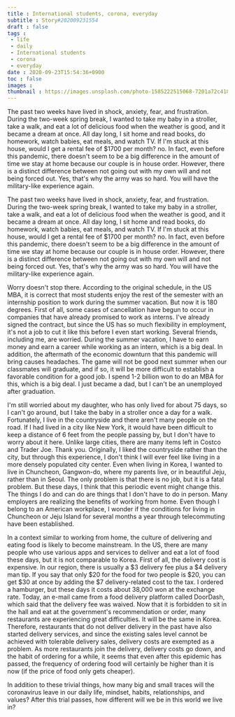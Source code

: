 ```yaml
---
title : International students, corona, everyday
subtitle : Story#202009231554
draft : false
tags :
 - life
 - daily
 - International students
 - corona
 - everyday
date : 2020-09-23T15:54:36+0900
toc : false
images : 
thumbnail : https://images.unsplash.com/photo-1585222515068-7201a72c4181?ixlib=rb-1.2.1&q=85&fm=jpg&crop=entropy&cs=srgb&ixid=eyJhcHBfaWQiOjE1NTU0OX0
---
```

The past two weeks have lived in shock, anxiety, fear, and frustration. During the two-week spring break, I wanted to take my baby in a stroller, take a walk, and eat a lot of delicious food when the weather is good, and it became a dream at once. All day long, I sit home and read books, do homework, watch babies, eat meals, and watch TV. If I'm stuck at this house, would I get a rental fee of $1700 per month? no. In fact, even before this pandemic, there doesn't seem to be a big difference in the amount of time we stay at home because our couple is in house order. However, there is a distinct difference between not going out with my own will and not being forced out. Yes, that's why the army was so hard. You will have the military-like experience again.  

The past two weeks have lived in shock, anxiety, fear, and frustration. During the two-week spring break, I wanted to take my baby in a stroller, take a walk, and eat a lot of delicious food when the weather is good, and it became a dream at once. All day long, I sit home and read books, do homework, watch babies, eat meals, and watch TV. If I'm stuck at this house, would I get a rental fee of $1700 per month? no. In fact, even before this pandemic, there doesn't seem to be a big difference in the amount of time we stay at home because our couple is in house order. However, there is a distinct difference between not going out with my own will and not being forced out. Yes, that's why the army was so hard. You will have the military-like experience again.  

Worry doesn't stop there. According to the original schedule, in the US MBA, it is correct that most students enjoy the rest of the semester with an internship position to work during the summer vacation. But now it is 180 degrees. First of all, some cases of cancellation have begun to occur in companies that have already promised to work as interns. I've already signed the contract, but since the US has so much flexibility in employment, it's not a job to cut it like this before I even start working. Several friends, including me, are worried. During the summer vacation, I have to earn money and earn a career while working as an intern, which is a big deal. In addition, the aftermath of the economic downturn that this pandemic will bring causes headaches. The game will not be good next summer when our classmates will graduate, and if so, it will be more difficult to establish a favorable condition for a good job. I spend 1-2 billion won to do an MBA for this, which is a big deal. I just became a dad, but I can't be an unemployed after graduation.  

I'm still worried about my daughter, who has only lived for about 75 days, so I can't go around, but I take the baby in a stroller once a day for a walk. Fortunately, I live in the countryside and there aren't many people on the road. If I had lived in a city like New York, it would have been difficult to keep a distance of 6 feet from the people passing by, but I don't have to worry about it here. Unlike large cities, there are many items left in Costco and Trader Joe. Thank you. Originally, I liked the countryside rather than the city, but through this experience, I don't think I will ever feel like living in a more densely populated city center. Even when living in Korea, I wanted to live in Chuncheon, Gangwon-do, where my parents live, or in beautiful Jeju, rather than in Seoul. The only problem is that there is no job, but it is a fatal problem. But these days, I think that this periodic event might change this. The things I do and can do are things that I don't have to do in person. Many employers are realizing the benefits of working from home. Even though I belong to an American workplace, I wonder if the conditions for living in Chuncheon or Jeju Island for several months a year through telecommuting have been established.  

In a context similar to working from home, the culture of delivering and eating food is likely to become mainstream. In the US, there are many people who use various apps and services to deliver and eat a lot of food these days, but it is not comparable to Korea. First of all, the delivery cost is expensive. In our region, there is usually a $3 delivery fee plus a $4 delivery man tip. If you say that only $20 for the food for two people is $20, you can get $30 at once by adding the $7 delivery-related cost to the tax. I ordered a hamburger, but these days it costs about 38,000 won at the exchange rate. Today, an e-mail came from a food delivery platform called DoorDash, which said that the delivery fee was waived. Now that it is forbidden to sit in the hall and eat at the government's recommendation or order, many restaurants are experiencing great difficulties. It will be the same in Korea. Therefore, restaurants that do not deliver delivery in the past have also started delivery services, and since the existing sales level cannot be achieved with tolerable delivery sales, delivery costs are exempted as a problem. As more restaurants join the delivery, delivery costs go down, and the habit of ordering for a while, it seems that even after this epidemic has passed, the frequency of ordering food will certainly be higher than it is now (if the price of food only gets cheaper).  

In addition to these trivial things, how many big and small traces will the coronavirus leave in our daily life, mindset, habits, relationships, and values? After this trial passes, how different will we be in this world we live in?  
